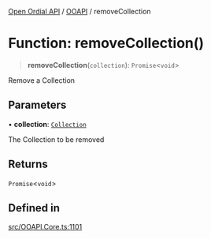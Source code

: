 [Open Ordial API](../../README.md) / [OOAPI](../README.md) / removeCollection

# Function: removeCollection()

> **removeCollection**(`collection`): `Promise`\<`void`\>

Remove a Collection

## Parameters

• **collection**: [`Collection`](../classes/Collection.md)

The Collection to be removed

## Returns

`Promise`\<`void`\>

## Defined in

[src/OOAPI.Core.ts:1101](https://github.com/open-ordinal/open-ordinal-api/blob/853cbf2a017c45362e48e478b4771550a39cd1c4/src/OOAPI.Core.ts#L1101)
